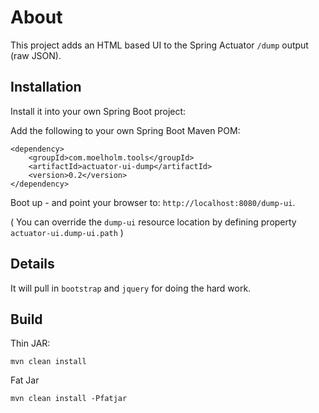 # About
This project adds an HTML based UI to the Spring Actuator `/dump` output (raw JSON).

## Installation 
Install it into your own Spring Boot project:

Add the following to your own Spring Boot Maven POM:
	
	<dependency>
		<groupId>com.moelholm.tools</groupId>
		<artifactId>actuator-ui-dump</artifactId>
		<version>0.2</version>
	</dependency>

Boot up - and point your browser to: `http://localhost:8080/dump-ui`.

( You can override the `dump-ui` resource location by defining property `actuator-ui.dump-ui.path` ) 

## Details
It will pull in `bootstrap` and `jquery` for doing the hard work.  

## Build
Thin JAR:
	
	mvn clean install

Fat Jar

	mvn clean install -Pfatjar
